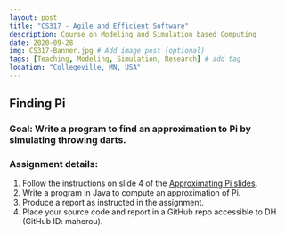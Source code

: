 ```yaml
---
layout: post
title: "CS317 - Agile and Efficient Software"
description: Course on Modeling and Simulation based Computing
date: 2020-09-28
img: CS317-Banner.jpg # Add image post (optional)
tags: [Teaching, Modeling, Simulation, Research] # add tag
location: "Collegeville, MN, USA"
---
```


## Finding Pi

### Goal: Write a program to find an approximation to Pi by simulating throwing darts.

### Assignment details:
1. Follow the instructions on slide 4 of the [Approximating Pi slides](../ApproximatingPiUsingSimulations.pdf).
1. Write a program in Java to compute an approximation of Pi.  
1. Produce a report as instructed in the assignment.  
1. Place your source code and report in a GitHub repo accessible to DH (GitHub ID: maherou).